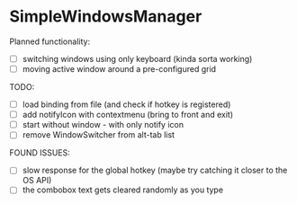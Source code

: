 # SimpleWindowsManager

Planned functionality:
  - [ ] switching windows using only keyboard (kinda sorta working)
  - [ ] moving active window around a pre-configured grid

TODO:
  - [ ] load binding from file (and check if hotkey is registered)
  - [ ] add notifyIcon with contextmenu (bring to front and exit)
  - [ ] start without window - with only notify icon
  - [ ] remove WindowSwitcher from alt-tab list

FOUND ISSUES:
  - [ ] slow response for the global hotkey (maybe try catching it closer to the OS API)
  - [ ] the combobox text gets cleared randomly as you type
